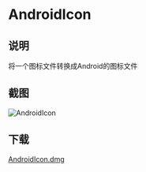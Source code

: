 # AndroidIcon

## 说明
将一个图标文件转换成Android的图标文件

## 截图

![AndroidIcon]("http://git.oschina.net/sollyu/AndroidIcon/blob/master/bin/screen.png")

## 下载

[AndroidIcon.dmg]("http://git.oschina.net/sollyu/AndroidIcon/blob/master/bin/AndroidIcon.dmg")